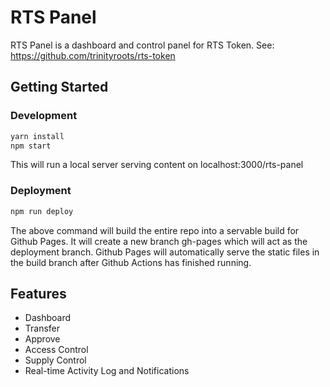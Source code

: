 # RTS Panel

RTS Panel is a dashboard and control panel for RTS Token.
See: https://github.com/trinityroots/rts-token

## Getting Started

### Development
```bash
yarn install
npm start
```
This will run a local server serving content on localhost:3000/rts-panel

### Deployment
```bash
npm run deploy
```
The above command will build the entire repo into a servable build for Github Pages.
It will create a new branch gh-pages which will act as the deployment branch. Github Pages will automatically serve the static files in the build branch after Github Actions has finished running.

## Features

- Dashboard
- Transfer
- Approve
- Access Control
- Supply Control
- Real-time Activity Log and Notifications

